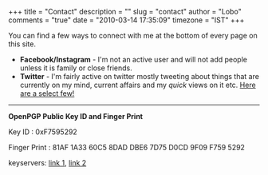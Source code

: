 +++
title = "Contact"
description = ""
slug = "contact"
author = "Lobo"
comments = "true"
date = "2010-03-14 17:35:09"
timezone = "IST"
+++

You can find a few ways to connect with me at the bottom of every page on this site.

- **Facebook/Instagram** - I'm not an active user and will not add people unless it is family or close friends.
- **Twitter** - I'm fairly active on twitter mostly tweeting about things that are currently on my mind, current affairs and my _quick_ views on it etc. [Here are a select few!](/twitter-feed-selected)

---

**OpenPGP Public Key ID and Finger Print**

Key ID : 0xF7595292

Finger Print : 81AF 1A33 60C5 8DAD DBE6 7D75 D0CD 9F09 F759 5292

keyservers: [link 1](http://pool.sks-keyservers.net:11371/pks/lookup?op=vindex&search=0xF7595292&fingerprint=on), [link 2](https://pgp.mit.edu/pks/lookup?search=0xF7595292&op=index&fingerprint=on)
